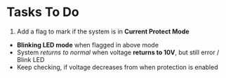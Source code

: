 # Tasks To Do

1. Add a flag to mark if the system is in **Current Protect Mode**
  - **Blinking LED mode** when flagged in above mode
  - System *returns to normal* when voltage **returns to 10V**, but still error / Blink LED
  - Keep checking, if voltage decreases from when protection is enabled


